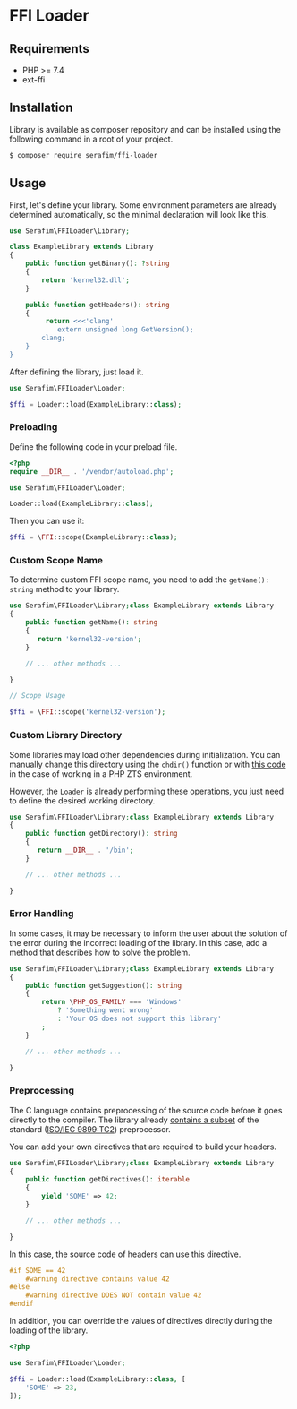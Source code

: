 # FFI Loader

## Requirements

- PHP >= 7.4
- ext-ffi

## Installation

Library is available as composer repository and can be installed using the following command in a root of your project.

```sh
$ composer require serafim/ffi-loader
```

## Usage

First, let's define your library. Some environment parameters are already determined automatically, 
so the minimal declaration will look like this.

```php
use Serafim\FFILoader\Library;

class ExampleLibrary extends Library
{
    public function getBinary(): ?string
    {
        return 'kernel32.dll';
    }

    public function getHeaders(): string
    {
         return <<<'clang'
            extern unsigned long GetVersion();
        clang;
    }
}
```

After defining the library, just load it.

```php
use Serafim\FFILoader\Loader;

$ffi = Loader::load(ExampleLibrary::class);
```

### Preloading

Define the following code in your preload file.

```php
<?php
require __DIR__ . '/vendor/autoload.php';

use Serafim\FFILoader\Loader;

Loader::load(ExampleLibrary::class);
```

Then you can use it:

```php
$ffi = \FFI::scope(ExampleLibrary::class);
```

### Custom Scope Name

To determine custom FFI scope name, you need to add the `getName(): string`
method to your library.

```php
use Serafim\FFILoader\Library;class ExampleLibrary extends Library
{
    public function getName(): string
    {
       return 'kernel32-version';
    }

    // ... other methods ...

}

// Scope Usage

$ffi = \FFI::scope('kernel32-version');
```

### Custom Library Directory

Some libraries may load other dependencies during initialization. You can manually change this directory using
the `chdir()` function or with
[this code](https://www.php.net/manual/en/function.chdir.php#125457) in the case of working in a PHP ZTS environment.

However, the `Loader` is already performing these operations, you just need to define the desired working directory.

```php
use Serafim\FFILoader\Library;class ExampleLibrary extends Library
{
    public function getDirectory(): string
    {
       return __DIR__ . '/bin';
    }

    // ... other methods ...

}
```

### Error Handling

In some cases, it may be necessary to inform the user about the solution of the error during the incorrect loading of
the library. In this case, add a method that describes how to solve the problem.

```php
use Serafim\FFILoader\Library;class ExampleLibrary extends Library
{
    public function getSuggestion(): string
    {
        return \PHP_OS_FAMILY === 'Windows'
            ? 'Something went wrong'
            : 'Your OS does not support this library'
        ;
    }

    // ... other methods ...

}
```

### Preprocessing

The C language contains preprocessing of the source code before it goes directly to the compiler. The library
already [contains a subset](https://github.com/SerafimArts/FFI-Preprocessor) of the
standard ([ISO/IEC 9899:TC2](http://www.open-std.org/jtc1/sc22/wg14/www/docs/n1124.pdf)) preprocessor.

You can add your own directives that are required to build your headers.

```php
use Serafim\FFILoader\Library;class ExampleLibrary extends Library
{
    public function getDirectives(): iterable
    {
        yield 'SOME' => 42;
    }

    // ... other methods ...

}
```

In this case, the source code of headers can use this directive.

```cpp
#if SOME == 42
    #warning directive contains value 42
#else
    #warning directive DOES NOT contain value 42
#endif
```

In addition, you can override the values of directives directly during the loading of the library.

```php
<?php

use Serafim\FFILoader\Loader;

$ffi = Loader::load(ExampleLibrary::class, [
    'SOME' => 23,
]);
```
